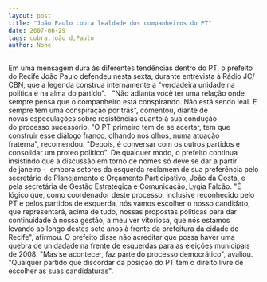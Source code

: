 ```yaml
---
layout: post
title: "João Paulo cobra lealdade dos companheiros do PT"
date: 2007-06-29
tags: cobra,joão d,Paulo
author: None
---
```

Em uma mensagem dura &agrave;s diferentes tend&ecirc;ncias dentro do PT,&nbsp;o prefeito do Recife Jo&atilde;o Paulo defendeu nesta sexta, durante&nbsp;entrevista &agrave; R&aacute;dio JC/ CBN, que&nbsp;a legenda construa&nbsp;internamente&nbsp;a &quot;verdadeira unidade na pol&iacute;tica e na alma do partido&quot;.&nbsp;&nbsp;
&quot;N&atilde;o adianta voc&ecirc; ter uma rela&ccedil;&atilde;o onde sempre pensa que o&nbsp;companheiro est&aacute; conspirando. N&atilde;o est&aacute; sendo leal. E sempre&nbsp;tem uma conspira&ccedil;&atilde;o por tr&aacute;s&quot;, comentou, diante de novas&nbsp;especula&ccedil;&otilde;es sobre resist&ecirc;ncias quanto &agrave; sua condu&ccedil;&atilde;o do&nbsp;processo sucess&oacute;rio.
&quot;O PT primeiro tem de se acertar, tem que construir esse&nbsp;di&aacute;logo franco, olhando nos olhos, numa atua&ccedil;&atilde;o fraterna&quot;,&nbsp;recomendou. &quot;Depois, &eacute; conversar com os outros partidos e consolidar um proteo pol&iacute;tico&quot;.
De qualquer modo, o prefeito continua insistindo que a&nbsp;discuss&atilde;o em torno de nomes s&oacute; deve se dar a partir de&nbsp;janeiro -&nbsp; embora setores da esquerda reclamem de sua prefer&ecirc;ncia pelo secret&aacute;rio de Planejamento e Or&ccedil;amento&nbsp;Participativo, Jo&atilde;o da Costa,&nbsp;e pela&nbsp;secret&aacute;ria de Gest&atilde;o&nbsp;Estrat&eacute;gica e Comunica&ccedil;&atilde;o, Lygia Falc&atilde;o.
&quot;&Eacute; l&oacute;gico que, como coordenador deste processo, inclusive&nbsp;reconhecido pelo PT e pelos partidos de esquerda, n&oacute;s vamos&nbsp;escolher o nosso candidato, que representar&aacute;, acima de&nbsp;tudo, nossas propostas pol&iacute;ticas para dar continuidade&nbsp;&agrave; nossa gest&atilde;o, a meu ver vitoriosa, que n&oacute;s estamos levando&nbsp;ao longo destes sete anos &agrave; frente da prefeitura da cidade do Recife&quot;,&nbsp;afirmou.
O prefeito&nbsp;disse n&atilde;o acreditar que possa haver uma quebra de&nbsp;unidadade na frente de esquerdas para as elei&ccedil;&otilde;es municipais de 2008. &quot;Mas se acontecer, faz parte do processo democr&aacute;tico&quot;,&nbsp;avaliou. &quot;Qualquer partido que discordar da posi&ccedil;&atilde;o do PT tem o direito livre de escolher as suas candidaturas&quot;.&nbsp;&nbsp;  